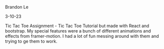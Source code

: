 Brandon Le

3-10-23

Tic Tac Toe Assignment - Tic Tac Toe Tutorial but made with React and bootstrap. My special features were a bunch of different animations and effects from framer-motion. I had a lot of fun messing around with them and trying to ge them to work.
